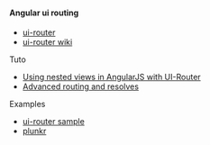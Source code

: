 #### Angular ui routing

- [ui-router](https://github.com/angular-ui/ui-router)
- [ui-router wiki](https://github.com/angular-ui/ui-router/wiki)

Tuto
- [Using nested views in AngularJS with UI-Router](http://cacodaemon.de/index.php?id=57)
- [Advanced routing and resolves](https://medium.com/opinionated-angularjs/a2fcbf874a1c)

Examples
- [ui-router sample](http://angular-ui.github.io/ui-router/sample/#/contacts)
- [plunkr](http://plnkr.co/edit/gmtcE2?p=preview)
